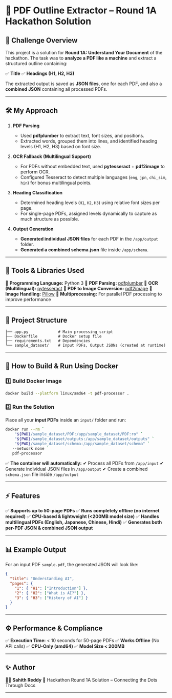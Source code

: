 # 📄 PDF Outline Extractor – Round 1A Hackathon Solution

## 🚀 Challenge Overview

This project is a solution for **Round 1A: Understand Your Document** of the hackathon.
The task was to **analyze a PDF like a machine** and extract a structured outline containing:

✅ **Title**
✅ **Headings (H1, H2, H3)**

The extracted output is saved as **JSON files**, one for each PDF, and also a **combined JSON** containing all processed PDFs.

---

## 🛠️ My Approach

1. **PDF Parsing**

   * Used **pdfplumber** to extract text, font sizes, and positions.
   * Extracted words, grouped them into lines, and identified heading levels (H1, H2, H3) based on font size.

2. **OCR Fallback (Multilingual Support)**

   * For PDFs without embedded text, used **pytesseract** + **pdf2image** to perform OCR.
   * Configured Tesseract to detect multiple languages (`eng`, `jpn`, `chi_sim`, `hin`) for bonus multilingual points.

3. **Heading Classification**

   * Determined heading levels (`H1`, `H2`, `H3`) using relative font sizes per page.
   * For single-page PDFs, assigned levels dynamically to capture as much structure as possible.

4. **Output Generation**

   * **Generated individual JSON files** for each PDF in the `/app/output` folder.
   * **Generated a combined schema.json** file inside `/app/schema`.

---

## 🧰 Tools & Libraries Used

📌 **Programming Language:** Python 3
📌 **PDF Parsing:** [pdfplumber](https://github.com/jsvine/pdfplumber)
📌 **OCR (Multilingual):** [pytesseract](https://github.com/madmaze/pytesseract)
📌 **PDF to Image Conversion:** [pdf2image](https://github.com/Belval/pdf2image)
📌 **Image Handling:** [Pillow](https://python-pillow.org/)
📌 **Multiprocessing:** For parallel PDF processing to improve performance

---

## 📂 Project Structure

```
├── app.py             # Main processing script
├── Dockerfile         # Docker setup file
├── requirements.txt   # Dependencies
└── sample_dataset/    # Input PDFs, Output JSONs (created at runtime)
```

---

## 🐳 How to Build & Run Using Docker

### 1️⃣ **Build Docker Image**

```bash
docker build --platform linux/amd64 -t pdf-processor .
```

### 2️⃣ **Run the Solution**

Place all your **input PDFs** inside an `input/` folder and run:

```bash
docker run --rm `                                                           
    "${PWD}/sample_dataset/PDF:/app/sample_dataset/PDF:ro" `
    "${PWD}/sample_dataset/outputs:/app/sample_dataset/outputs" `
    "${PWD}/sample_dataset/schema:/app/sample_dataset/schema" `
   --network none `
   pdf-processor
```

✅ **The container will automatically:**
✔ Process all PDFs from `/app/input`
✔ Generate individual JSON files in `/app/output`
✔ Create a combined `schema.json` file inside `/app/output`

---

## ⚡ Features

✅ **Supports up to 50-page PDFs**
✅ **Runs completely offline (no internet required)**
✅ **CPU-based & lightweight (<200MB model size)**
✅ **Handles multilingual PDFs (English, Japanese, Chinese, Hindi)**
✅ **Generates both per-PDF JSON & combined JSON output**

---

## 📊 Example Output

For an input PDF `sample.pdf`, the generated JSON will look like:

```json
{
  "title": "Understanding AI",
  "pages": {
    "1": { "H1": ["Introduction"] },
    "2": { "H2": ["What is AI?"] },
    "3": { "H3": ["History of AI"] }
  }
}
```

---

## ⚙️ Performance & Compliance

✅ **Execution Time:** < 10 seconds for 50-page PDFs
✅ **Works Offline** (No API calls)
✅ **CPU-Only (amd64)**
✅ **Model Size < 200MB**

---

## ✨ Author

👨‍💻 **Sahith Reddy**
🔗 Hackathon Round 1A Solution – Connecting the Dots Through Docs

---
